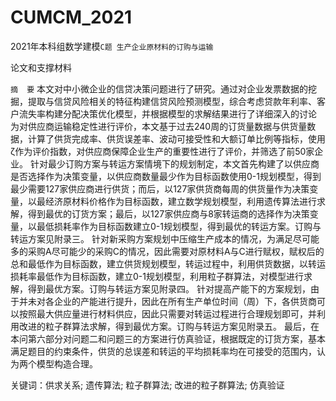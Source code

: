 # CUMCM_2021
2021年本科组数学建模`C题 生产企业原材料的订购与运输`

论文和支撑材料


`摘  要`
本文对中小微企业的信贷决策问题进行了研究。通过对企业发票数据的挖掘，提取与信贷风险相关的特征构建信贷风险预测模型，综合考虑贷款年利率、客户流失率构建分配决策优化模型，并根据模型的求解结果进行了详细深入的讨论
为对供应商运输稳定性进行评价，本文基于过去240周的订货量数据与供货量数据，计算了供货完成率、供货误差率、波动可接受性和大额订单比例等指标，使用ζ作为评价指数，对供应商保障企业生产的重要性进行了评价，并筛选了前50家企业。
针对最少订购方案与转运方案情境下的规划制定，本文首先构建了以供应商是否选择作为决策变量，以供应商数量最少作为目标函数使用0-1规划模型，得到最少需要127家供应商进行供货；而后，以127家供货商每周的供货量作为决策变量，以最经济原材料价格作为目标函数，建立数学规划模型，利用遗传算法进行求解，得到最优的订货方案；最后，以127家供应商与8家转运商的选择作为决策变量，以最低损耗率作为目标函数建立0-1规划模型，得到最优的转运方案。订购与转运方案见附录三。
针对新采购方案规划中压缩生产成本的情况，为满足尽可能多的采购A尽可能少的采购C的情况，因此需要对原材料A与C进行赋权，赋权后的总和最低作为目标函数，建立供货规划模型，转运过程中，利用供货数据，以转运损耗率最低作为目标函数，建立0-1规划模型，利用粒子群算法，对模型进行求解，得到最优方案。订购与转运方案见附录四。
针对提高产能下的方案规划，由于并未对各企业的产能进行提升，因此在所有生产单位时间（周）下，各供货商可以按照最大供应量进行材料供应，因此只需要对转运过程进行合理规划即可，并利用改进的粒子群算法求解，得到最优方案。订购与转运方案见附录五。
最后，在本问第六部分对问题二和问题三的方案进行仿真验证，根据既定的订货方案，基本满足题目的约束条件，供货的总误差和转运的平均损耗率均在可接受的范围内，认为两个模型构造合理。

关键词：供求关系; 遗传算法; 粒子群算法; 改进的粒子群算法; 仿真验证 
